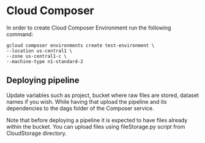 # Cloud Composer
In order to create Cloud Composer Environment run the following command:
    
    gcloud composer environments create test-environment \
    --location us-central1 \
    --zone us-central1-c \
    --machine-type n1-standard-2
    
## Deploying pipeline
Update variables such as project, bucket where raw files are stored, dataset names if you wish. 
While having that upload the pipeline and its dependencies to the dags folder of the Composer service.

Note that before deploying a pipeline it is expected to have files already within the bucket. You can upload files using
fileStorage.py script from CloudStorage directory.